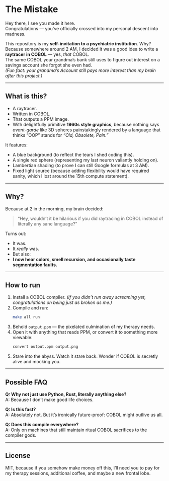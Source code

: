 # The Mistake

Hey there, I see you made it here.  
Congratulations — you’ve officially crossed into my personal descent into madness.

This repository is my **self-invitation to a psychiatric institution**. Why?  
Because somewhere around 2 AM, I decided it was a good idea to write a **raytracer in COBOL** — yes, *that* COBOL.  
The same COBOL your grandma’s bank still uses to figure out interest on a savings account she forgot she even had.  
*(Fun fact: your grandma’s Account still pays more interest than my brain after this project.)*

---

## What is this?

- A raytracer.  
- Written in COBOL.  
- That outputs a PPM image.  
- With delightfully primitive **1960s style graphics**, because nothing says *avant-garde* like 3D spheres painstakingly rendered by a language that thinks “OOP” stands for *“Old, Obsolete, Pain.”*

It features:
- A blue background (to reflect the tears I shed coding this).  
- A single red sphere (representing my last neuron valiantly holding on).  
- Lambertian shading (to prove I can still Google formulas at 3 AM).  
- Fixed light source (because adding flexibility would have required sanity, which I lost around the 15th compute statement).

---

## Why?

Because at 2 in the morning, my brain decided:  
> “Hey, wouldn’t it be hilarious if you did raytracing in COBOL instead of literally any sane language?”

Turns out:  
- It was.  
- It *really* was.  
- But also:  
- **I now hear colors, smell recursion, and occasionally taste segmentation faults.**

---

## How to run

1. Install a COBOL compiler. *(If you didn’t run away screaming yet, congratulations on being just as broken as me.)*
2. Compile and run:
   ```bash
   make all run
   ```
3. Behold `output.ppm` — the pixelated culmination of my therapy needs.  
4. Open it with anything that reads PPM, or convert it to something more viewable:
   ```bash
   convert output.ppm output.png
   ```
5. Stare into the abyss. Watch it stare back. Wonder if COBOL is secretly alive and mocking you.

---

## Possible FAQ

**Q: Why not just use Python, Rust, literally anything else?**  
A: Because I don’t make good life choices.

**Q: Is this fast?**  
A: Absolutely not. But it’s ironically future-proof: COBOL might outlive us all.

**Q: Does this compile everywhere?**  
A: Only on machines that still maintain ritual COBOL sacrifices to the compiler gods.

---

## License

MIT, because if you somehow make money off this, I’ll need you to pay for my therapy sessions, additional coffee, and maybe a new frontal lobe.
